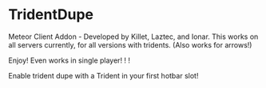 # TridentDupe
Meteor Client Addon - Developed by Killet, Laztec, and Ionar. This works on all servers currently, for all versions with tridents.  (Also works for arrows!)


Enjoy! Even works in single player! ! !

Enable trident dupe with a Trident in your first hotbar slot!
